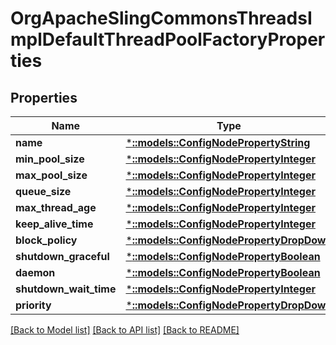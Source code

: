 # OrgApacheSlingCommonsThreadsImplDefaultThreadPoolFactoryProperties

## Properties
Name | Type | Description | Notes
------------ | ------------- | ------------- | -------------
**name** | [***::models::ConfigNodePropertyString**](configNodePropertyString.md) |  | [optional] 
**min_pool_size** | [***::models::ConfigNodePropertyInteger**](configNodePropertyInteger.md) |  | [optional] 
**max_pool_size** | [***::models::ConfigNodePropertyInteger**](configNodePropertyInteger.md) |  | [optional] 
**queue_size** | [***::models::ConfigNodePropertyInteger**](configNodePropertyInteger.md) |  | [optional] 
**max_thread_age** | [***::models::ConfigNodePropertyInteger**](configNodePropertyInteger.md) |  | [optional] 
**keep_alive_time** | [***::models::ConfigNodePropertyInteger**](configNodePropertyInteger.md) |  | [optional] 
**block_policy** | [***::models::ConfigNodePropertyDropDown**](configNodePropertyDropDown.md) |  | [optional] 
**shutdown_graceful** | [***::models::ConfigNodePropertyBoolean**](configNodePropertyBoolean.md) |  | [optional] 
**daemon** | [***::models::ConfigNodePropertyBoolean**](configNodePropertyBoolean.md) |  | [optional] 
**shutdown_wait_time** | [***::models::ConfigNodePropertyInteger**](configNodePropertyInteger.md) |  | [optional] 
**priority** | [***::models::ConfigNodePropertyDropDown**](configNodePropertyDropDown.md) |  | [optional] 

[[Back to Model list]](../README.md#documentation-for-models) [[Back to API list]](../README.md#documentation-for-api-endpoints) [[Back to README]](../README.md)



